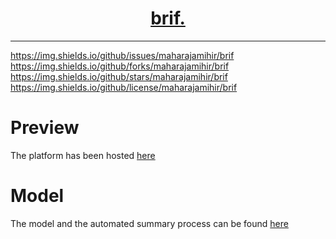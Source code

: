 <h1 align="center">
  <a href="https://brif.netlify.app/">
    brif.
  </a>
</h1>

---
https://img.shields.io/github/issues/maharajamihir/brif
https://img.shields.io/github/forks/maharajamihir/brif
https://img.shields.io/github/stars/maharajamihir/brif
https://img.shields.io/github/license/maharajamihir/brif

# Preview
The platform has been hosted [here](brif.netlify.app)

# Model
The model and the automated summary process can be found [here](github.com/avocadoali/brif-summarizer)
